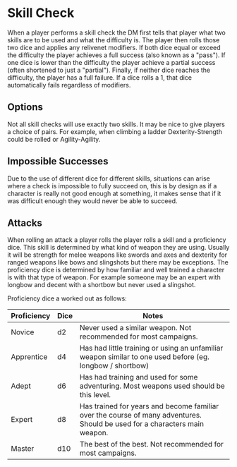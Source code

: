 # Skill Check

When a player performs a skill check the DM first tells that player what two skills are to be used and what the difficulty is. The player then rolls those two dice and applies any relivenet modifiers. If both dice equal or exceed the difficulty the player achieves a full success (also known as a "pass"). If one dice is lower than the difficulty the player achieve a partial success (often shortened to just a "partial"). Finally, if neither dice reaches the difficulty, the player has a full failure. If a dice rolls a 1, that dice automatically fails regardless of modifiers.

## Options

Not all skill checks will use exactly two skills. It may be nice to give players a choice of pairs. For example, when climbing a ladder Dexterity-Strength could be rolled or Agility-Agility.

## Impossible Successes

Due to the use of different dice for different skills, situations can arise where a check is impossible to fully succeed on, this is by design as if a character is really not good enough at something, it makes sense that if it was difficult enough they would never be able to succeed.

## Attacks

When rolling an attack a player rolls the player rolls a skill and a proficiency dice. This skill is determined by what kind of weapon they are using. Usually it will be strength for melee weapons like swords and axes and dexterity for ranged weapons like bows and slingshots but there may be exceptions. The proficiency dice is determined by how familiar and well trained a character is with that type of weapon. For example someone may be an expert with longbow and decent with a shortbow but never used a slingshot.

Proficiency dice a worked out as follows:

| Proficiency | Dice | Notes |
| --- | --- | --- |
| Novice | d2 | Never used a similar weapon. Not recommended for most campaigns. |
| Apprentice | d4 | Has had little training or using an unfamiliar weapon similar to one used before (eg. longbow / shortbow)|
| Adept | d6 | Has had training and used for some adventuring. Most weapons used should be this level. |
| Expert | d8 | Has trained for years and become familiar over the course of many adventures. Should be used for a characters main weapon. |
| Master | d10 | The best of the best. Not recommended for most campaigns. |
